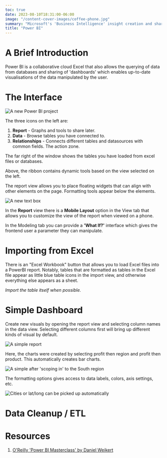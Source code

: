 ```yaml
---
toc: true
date: 2023-08-10T18:31:00-06:00
image: "/content-cover-images/coffee-phone.jpg"
summary: "Microsoft's 'Business Intelligence' insight creation and sharing tool."
title: "Power BI"
---
```


# A Brief Introduction

Power BI is a collaborative cloud Excel that also allows the querying of data from databases and sharing of 'dashboards' which enables up-to-date visualisations of the data manipulated by the user.

# The Interface

![A new Power BI project](/images/powerbi/powerbi.png)

The three icons on the left are:

1. **Report** - Graphs and tools to share later.
2. **Data** - Browse tables you have connected to.
3. **Relationships** - Connects different tables and datasources with common fields. The action zone.

The far right of the window shows the tables you have loaded from excel files or databases.

Above, the ribbon contains dynamic tools based on the view selected on the left.

The report view allows you to place floating widgets that can align with other elements on the page. Formatting tools appear below the elements.

![A new text box](/images/powerbi/textbox.png)

In the **Report** view there is a **Mobile Layout** option in the View tab that allows you to customize the view of the report when viewed on a phone.

In the Modeling tab you can provide a **'What If?'** interface which gives the frontend user a parameter they can manipulate.

# Importing from Excel

There is an "Excel Workbook" button that allows you to load Excel files into a PowerBI report. Notably, tables that are formatted as tables in the Excel file appear as little blue table icons in the import view, and otherwise everything else appears as a sheet.

_Import the table itself when possible._

# Simple Dashboard

Create new visuals by opening the report view and selecting column names in the data view. Selecting different columns first will bring up different kinds of visual by default.

![A simple report](/images/powerbi/simple-report-1.png)

Here, the charts were created by selecting profit then region and profit then product. This automatically creates bar charts.

![A simple after 'scoping in' to the South region](/images/powerbi/simple-report-2.png)

The formatting options gives access to data labels, colors, axis settings, etc.

![Cities or lat/long can be picked up automatically](/images/powerbi/cities.png)

# Data Cleanup / ETL

<!-- Video 5 5:00 -->

# Resources

1. [O'Reilly 'Power BI Masterclass' by Daniel Weikert](https://learning.oreilly.com/videos/power-bi-masterclass/9781789533095/)
